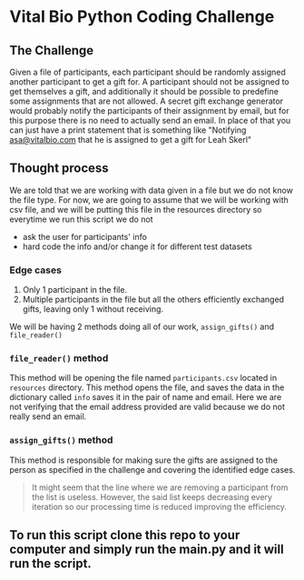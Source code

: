 # Vital Bio Python Coding Challenge

## The Challenge
Given a file of participants, each participant should be randomly assigned another participant to get a gift for. A participant should not be assigned to get themselves a gift, and additionally it should be possible to predefine some assignments that are not allowed. A secret gift exchange generator would probably notify the participants of their assignment by email, but for this purpose there is no need to actually send an email. In place of that you can just have a print statement that is something like "Notifying asa@vitalbio.com that he is assigned to get a gift for Leah Skerl"

## Thought process
We are told that we are working with data given in a file but we do not know the file type. For now, we are going to assume that we will be working with csv file, and we will be putting this file in the resources directory so everytime we run this script we do not 
+ ask the user for participants' info
+ hard code the info and/or change it for different test datasets

### Edge cases
1. Only 1 participant in the file. 
2. Multiple participants in the file but all the others efficiently exchanged gifts, leaving only 1 without receiving.

We will be having 2 methods doing all of our work, `assign_gifts()` and `file_reader()`

### `file_reader()` method
This method will be opening the file named `participants.csv` located in `resources` directory. This method opens the file, and saves the data in the dictionary called `info` saves it in the pair of name and email. 
Here we are not verifying that the email address provided are valid because we do not really send an email.

### `assign_gifts()` method
This method is responsible for making sure the gifts are assigned to the person as specified in the challenge and covering the identified edge cases.
> It might seem that the line where we are removing a participant from the list is useless. However, the said list keeps decreasing every iteration so our processing time is reduced improving the efficiency. 


## To run this script clone this repo to your computer and simply run the main.py and it will run the script.